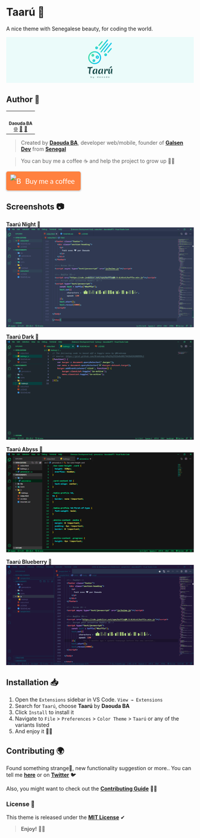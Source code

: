 # Taarú 🎨

A nice theme with Senegalese beauty, for coding the world.

![cover](images/cover.png?raw=true "cover")

## Author 🌟

<table>
  <tr>
    <td align="center">
        <a href="https://github.com/daoodaba975">
            <img src="https://avatars3.githubusercontent.com/u/46088908?s=460&u=3e30cc712628571c8675d1c8584d9dbaa9fc623f&v=4" width="100px;" alt=""/>
            <br/>
            <sub><b>Daouda BA</b></sub>
        </a>
            <br/>
        <a href="https://daoodaba975.netlify.com" title="Website">🌐</a>
        <a href="https://twitter.com/daoodaba975" title="Twitter">🐤</a>
        <a href="mailto:daoodaba975@outlook.com" title="Mail">📩</a>
    </td>
  </tr>
</table>

> Created by **[Daouda BA](https://github.com/daoodaba975)**, developer web/mobile, founder of **[Galsen Dev](https://github.com/Galsen-Dev-LAB)** from **[Senegal](https://goo.gl/maps/gYi1X5wo8AdwSM2C9)**

> You can buy me a coffee ☕ and help the project to grow up 🙌🏾
<style>.bmc-button img{height: 34px !important;width: 35px !important;margin-bottom: 1px !important;box-shadow: none !important;border: none !important;vertical-align: middle !important;}.bmc-button{padding: 7px 15px 7px 10px !important;line-height: 35px !important;height:51px !important;text-decoration: none !important;display:inline-flex !important;color:#ffffff !important;background-color:#FF813F !important;border-radius: 5px !important;border: 1px solid transparent !important;padding: 7px 15px 7px 10px !important;font-size: 20px !important;letter-spacing:-0.08px !important;box-shadow: 0px 1px 2px rgba(190, 190, 190, 0.5) !important;-webkit-box-shadow: 0px 1px 2px 2px rgba(190, 190, 190, 0.5) !important;margin: 0 auto !important;font-family:'Lato', sans-serif !important;-webkit-box-sizing: border-box !important;box-sizing: border-box !important;}.bmc-button:hover, .bmc-button:active, .bmc-button:focus {-webkit-box-shadow: 0px 1px 2px 2px rgba(190, 190, 190, 0.5) !important;text-decoration: none !important;box-shadow: 0px 1px 2px 2px rgba(190, 190, 190, 0.5) !important;opacity: 0.85 !important;color:#ffffff !important;}</style><link href="https://fonts.googleapis.com/css?family=Lato&subset=latin,latin-ext" rel="stylesheet"><a class="bmc-button" target="_blank" href="https://www.buymeacoffee.com/daoodaba975"><img src="https://cdn.buymeacoffee.com/buttons/bmc-new-btn-logo.svg" alt="Buy me a coffee"><span style="margin-left:5px;font-size:19px !important;">Buy me a coffee</span></a>

## Screenshots 📷

**Taarú Night 🌇**
![screenshot](images/screenshots/taaru-night.PNG?raw=true "screenshot")

**Taarú Dark 🌚**
![screenshot](images/screenshots/taaru-dark.PNG?raw=true "screenshot")

**Taarú Abyss 🌌**
![screenshot](images/screenshots/taaru-abyss.PNG?raw=true "screenshot")

**Taarú Blueberry 🍇**
![screenshot](images/screenshots/taaru-blueberry.PNG?raw=true "screenshot")

## Installation 📥

1. Open the `Extensions` sidebar in VS Code. `View → Extensions`
2. Search for `Taarú`, choose **Taarú** by **Daouda BA**
3. Click `Install` to install it
4. Navigate to `File` > `Preferences` > `Color Theme` > `Taarú` or any of the variants listed
5. And enjoy it 👌🏾

## Contributing 🌍

Found something strange🤔, new functionality suggestion or more.. You can tell me **[here](https://github.com/daoodaba975/taaru/issues)** or on **[Twitter](https://twitter.com/daoodaba975)** 🐦<br>

Also, you might want to check out the **[Contributing Guide](https://github.com/daoodaba975/taaru/blob/master/Contributing.md)** 🤝🏾

### License 🎫

This theme is released under the **[MIT License](https://github.com/daoodaba975/taaru/blob/master/License.md)** ✔

> **Enjoy!** 🙏🏾
